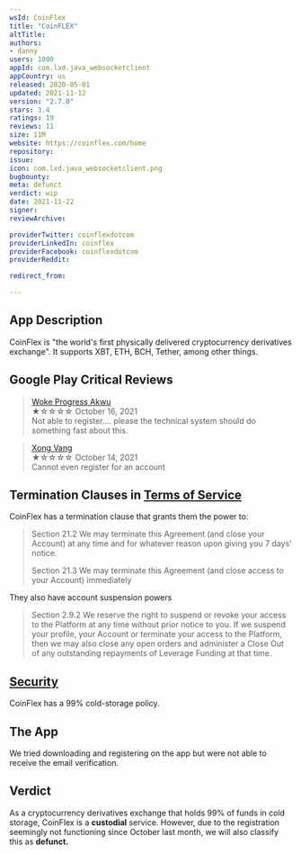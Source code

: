 ```yaml
---
wsId: CoinFlex
title: "CoinFLEX"
altTitle: 
authors:
- danny
users: 1000
appId: com.lxd.java_websocketclient
appCountry: us
released: 2020-05-01
updated: 2021-11-12
version: "2.7.0"
stars: 3.4
ratings: 19
reviews: 11
size: 11M
website: https://coinflex.com/home
repository: 
issue: 
icon: com.lxd.java_websocketclient.png
bugbounty: 
meta: defunct
verdict: wip
date: 2021-11-22
signer: 
reviewArchive:

providerTwitter: coinflexdotcom
providerLinkedIn: coinflex
providerFacebook: coinflexdotcom
providerReddit: 

redirect_from:

---
```


## App Description

CoinFlex is "the world's first physically delivered cryptocurrency derivatives exchange". It supports XBT, ETH, BCH, Tether, among other things.

## Google Play Critical Reviews

> [Woke Progress Akwu](https://play.google.com/store/apps/details?id=com.lxd.java_websocketclient&reviewId=gp%3AAOqpTOHdozELRI3Cq4P9RgTpaD_8tKBPrXBJbSnAjpRl9M-6wUusyw2fvfFW8qm1yp6Jk6gB97P1ic9FP7clc3E)<br>
  ★☆☆☆☆ October 16, 2021 <br>
       Not able to register.... please the technical system should do something fast about this.

> [Xong Vang](https://play.google.com/store/apps/details?id=com.lxd.java_websocketclient&reviewId=gp%3AAOqpTOEqe1BkWRs1xUdp-W7cXW_4dqWJszhVVfgJctflGgS1BPyH3hXj1RMUayBQMCFLIaz1WMlzGM6hjBUKF5o)<br>
  ★☆☆☆☆ October 14, 2021 <br>
       Cannot even register for an account

## Termination Clauses in [Terms of Service](https://coinflex.com/terms-of-service/)

CoinFlex has a termination clause that grants them the power to:

> Section 21.2 We may terminate this Agreement (and close your Account) at any time and for whatever reason upon giving you 7 days’ notice.
>
> Section 21.3 We may terminate this Agreement (and close access to your Account) immediately

They also have account suspension powers

> Section 2.9.2 We reserve the right to suspend or revoke your access to the Platform at any time without prior notice to you. If we suspend your profile, your Account or terminate your access to the Platform, then we may also close any open orders and administer a Close Out of any outstanding repayments of Leverage Funding at that time.

## [Security](https://coinflex.com/security/)

CoinFlex has a 99% cold-storage policy.

## The App

We tried downloading and registering on the app but were not able to receive the email verification.

## Verdict

As a cryptocurrency derivatives exchange that holds 99% of funds in cold storage, CoinFlex is a **custodial** service. However, due to the registration seemingly not functioning since October last month, we will also classify this as **defunct.**

